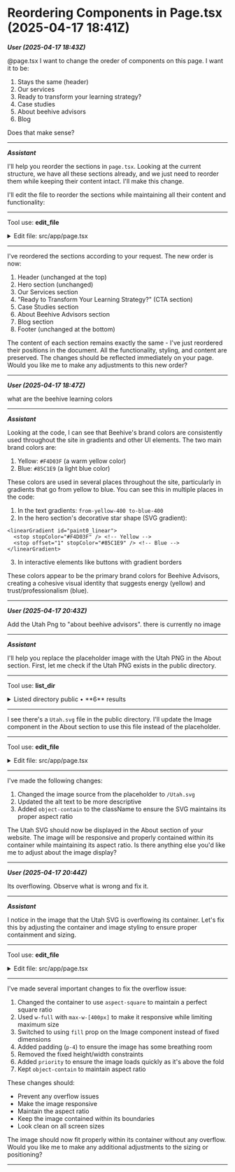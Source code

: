<!-- Generated by SpecStory -->

<!-- cursor Session 34b8048e-a4cb-40bc-a9d5-65602c843962 (2025-04-17 18:41Z) -->

# Reordering Components in Page.tsx (2025-04-17 18:41Z)

_**User (2025-04-17 18:43Z)**_

@page.tsx I want to change the oreder of components on this page. I want it to be:

1) Stays the same (header)
2) Our services
3) Ready to transform your learning strategy?
4) Case studies
5) About beehive advisors
6) Blog

Does that make sense? 

---

_**Assistant**_

I'll help you reorder the sections in `page.tsx`. Looking at the current structure, we have all these sections already, and we just need to reorder them while keeping their content intact. I'll make this change.

I'll edit the file to reorder the sections while maintaining all their content and functionality:

---

Tool use: **edit_file**


<details><summary>Edit file: src/app/page.tsx</summary>

**Chunk 1**
Lines added: undefined, lines removed: 27

```diff
@@ -94,31 +94,4 @@
            </div>
          </section>
- 
-         {/* Blog Section */}
-         <BlogSection posts={posts} />
- 
-         {/* CTA Section */}
-         <section
-           id="contact"
-           className="full-width-gradient"
-         >
-           <div className="container grid items-center justify-center gap-4 px-4 text-center md:px-6">
-             <div className="space-y-3">
-               <h2 className="text-3xl font-bold tracking-tighter md:text-4xl/tight">
-                 Ready to Transform Your Learning Strategy?
-               </h2>
-               <p className="mx-auto max-w-[600px] text-muted-foreground md:text-xl/relaxed lg:text-base/relaxed xl:text-xl/relaxed">
-                 Get in touch to discover how we can help your organization thrive.
-               </p>
-             </div>
-             <div className="flex flex-col gap-2 min-[400px]:flex-row justify-center">
-               <Button className="border-2 border-transparent relative before:absolute before:inset-0 before:rounded-[inherit] before:p-[3px] before:bg-gradient-to-r before:from-yellow-400 before:to-blue-400 before:-z-10 after:absolute after:inset-[3px] after:rounded-[inherit] after:bg-white after:-z-10 text-black hover:before:from-yellow-500 hover:before:to-blue-500">
-                 Schedule a Consultation
-                 <Calendar className="ml-2 h-4 w-4" />
-               </Button>
-               <Button variant="outline">Learn more about our services</Button>
-             </div>
-           </div>
-         </section>
  
          {/* Services Section */}
```

**Chunk 2**
Lines added: 27, lines removed: undefined

```diff
@@ -195,4 +168,31 @@
            </div>
          </section>
+ 
+         {/* CTA Section */}
+         <section
+           id="contact"
+           className="full-width-gradient"
+         >
+           <div className="container grid items-center justify-center gap-4 px-4 text-center md:px-6">
+             <div className="space-y-3">
+               <h2 className="text-3xl font-bold tracking-tighter md:text-4xl/tight">
+                 Ready to Transform Your Learning Strategy?
+               </h2>
+               <p className="mx-auto max-w-[600px] text-muted-foreground md:text-xl/relaxed lg:text-base/relaxed xl:text-xl/relaxed">
+                 Get in touch to discover how we can help your organization thrive.
+               </p>
+             </div>
+             <div className="flex flex-col gap-2 min-[400px]:flex-row justify-center">
+               <Button className="border-2 border-transparent relative before:absolute before:inset-0 before:rounded-[inherit] before:p-[3px] before:bg-gradient-to-r before:from-yellow-400 before:to-blue-400 before:-z-10 after:absolute after:inset-[3px] after:rounded-[inherit] after:bg-white after:-z-10 text-black hover:before:from-yellow-500 hover:before:to-blue-500">
+                 Schedule a Consultation
+                 <Calendar className="ml-2 h-4 w-4" />
+               </Button>
+               <Button variant="outline">Learn more about our services</Button>
+             </div>
+           </div>
+         </section>
+ 
+         {/* Case Studies Section */}
+         <CaseStudies />
  
          {/* About Section */}
```

**Chunk 3**
Lines added: 2, lines removed: 2

```diff
@@ -256,6 +256,6 @@
          </section>
  
-         {/* Case Studies Section */}
-         <CaseStudies />
+         {/* Blog Section */}
+         <BlogSection posts={posts} />
        </main>
        <Footer />
```

</details>

---

I've reordered the sections according to your request. The new order is now:

1. Header (unchanged at the top)
2. Hero section (unchanged)
3. Our Services section
4. "Ready to Transform Your Learning Strategy?" (CTA section)
5. Case Studies section
6. About Beehive Advisors section
7. Blog section
8. Footer (unchanged at the bottom)

The content of each section remains exactly the same - I've just reordered their positions in the document. All the functionality, styling, and content are preserved. The changes should be reflected immediately on your page. Would you like me to make any adjustments to this new order?

---

_**User (2025-04-17 18:47Z)**_

what are the beehive learning colors

---

_**Assistant**_

Looking at the code, I can see that Beehive's brand colors are consistently used throughout the site in gradients and other UI elements. The two main brand colors are:

1. Yellow: `#F4D03F` (a warm yellow color)
2. Blue: `#85C1E9` (a light blue color)

These colors are used in several places throughout the site, particularly in gradients that go from yellow to blue. You can see this in multiple places in the code:

1. In the text gradients: `from-yellow-400 to-blue-400`
2. In the hero section's decorative star shape (SVG gradient):
```tsx
<linearGradient id="paint0_linear">
  <stop stopColor="#F4D03F" /> <!-- Yellow -->
  <stop offset="1" stopColor="#85C1E9" /> <!-- Blue -->
</linearGradient>
```
3. In interactive elements like buttons with gradient borders

These colors appear to be the primary brand colors for Beehive Advisors, creating a cohesive visual identity that suggests energy (yellow) and trust/professionalism (blue).

---

_**User (2025-04-17 20:43Z)**_

Add the Utah Png to "about beehive advisors". there is currently no image

---

_**Assistant**_

I'll help you replace the placeholder image with the Utah PNG in the About section. First, let me check if the Utah PNG exists in the public directory.

---

Tool use: **list_dir**

<details>
            <summary>Listed directory public • **6** results</summary>
        
| Name |
|-------|
| 📄 `Utah.svg` |
| 📄 `Insurance.png` |
| 📄 `Upskilling.png` |
| 📄 `Call center.png` |
| 📄 `Mobile Logo.svg` |
| 📄 `Desktop Logo.svg` |

</details>

---

I see there's a `Utah.svg` file in the public directory. I'll update the Image component in the About section to use this file instead of the placeholder.

---

Tool use: **edit_file**


<details><summary>Edit file: src/app/page.tsx</summary>

**Chunk 1**
Lines added: 3, lines removed: 3

```diff
@@ -244,9 +244,9 @@
                  <div className="relative h-[300px] w-[300px] sm:h-[400px] sm:w-[400px]">
                    <Image
-                     src="/placeholder.svg?height=400&width=400"
-                     alt="About Beehive Advisors"
+                     src="/Utah.svg"
+                     alt="Utah - Home of Beehive Advisors"
                      width={400}
                      height={400}
-                     className="rounded-lg shadow-lg"
+                     className="rounded-lg shadow-lg object-contain"
                    />
                  </div>
```

</details>

---

I've made the following changes:
1. Changed the image source from the placeholder to `/Utah.svg`
2. Updated the alt text to be more descriptive
3. Added `object-contain` to the className to ensure the SVG maintains its proper aspect ratio

The Utah SVG should now be displayed in the About section of your website. The image will be responsive and properly contained within its container while maintaining its aspect ratio. Is there anything else you'd like me to adjust about the image display?

---

_**User (2025-04-17 20:44Z)**_

Its overflowing. Observe what is wrong and fix it. 

---

_**Assistant**_

I notice in the image that the Utah SVG is overflowing its container. Let's fix this by adjusting the container and image styling to ensure proper containment and sizing.

---

Tool use: **edit_file**


<details><summary>Edit file: src/app/page.tsx</summary>

**Chunk 1**
Lines added: 4, lines removed: 4

```diff
@@ -242,11 +242,11 @@
                </div>
                <div className="flex items-center justify-center">
-                 <div className="relative h-[300px] w-[300px] sm:h-[400px] sm:w-[400px]">
+                 <div className="relative w-full max-w-[400px] aspect-square">
                    <Image
                      src="/Utah.svg"
                      alt="Utah - Home of Beehive Advisors"
-                     width={400}
-                     height={400}
-                     className="rounded-lg shadow-lg object-contain"
+                     fill
+                     className="p-4 object-contain"
+                     priority
                    />
                  </div>
```

</details>

---

I've made several important changes to fix the overflow issue:

1. Changed the container to use `aspect-square` to maintain a perfect square ratio
2. Used `w-full` with `max-w-[400px]` to make it responsive while limiting maximum size
3. Switched to using `fill` prop on the Image component instead of fixed dimensions
4. Added padding (`p-4`) to ensure the image has some breathing room
5. Removed the fixed height/width constraints
6. Added `priority` to ensure the image loads quickly as it's above the fold
7. Kept `object-contain` to maintain aspect ratio

These changes should:
- Prevent any overflow issues
- Make the image responsive
- Maintain the aspect ratio
- Keep the image contained within its boundaries
- Look clean on all screen sizes

The image should now fit properly within its container without any overflow. Would you like me to make any additional adjustments to the sizing or positioning?

---

